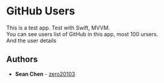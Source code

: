 # GitHub Users

This is a test app. Test with Swift, MVVM.  
You can see users list of GitHub in this app, most 100 ursers.  
And the user details

## Authors

* **Sean Chen** - [zero20103](https://github.com/zero20103)

